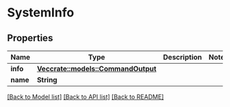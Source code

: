 # SystemInfo

## Properties

Name | Type | Description | Notes
------------ | ------------- | ------------- | -------------
**info** | [**Vec<crate::models::CommandOutput>**](CommandOutput.md) |  | 
**name** | **String** |  | 

[[Back to Model list]](../README.md#documentation-for-models) [[Back to API list]](../README.md#documentation-for-api-endpoints) [[Back to README]](../README.md)


